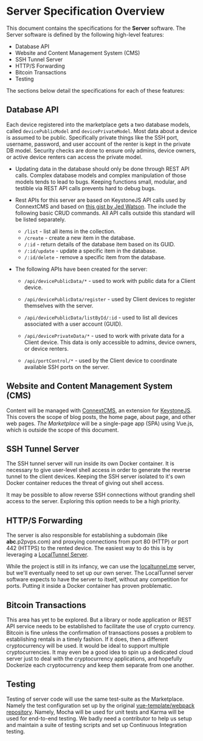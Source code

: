 # Server Specification Overview
This document contains the specifications for the **Server** software. The Server software is defined by the following
high-level features:

* Database API
* Website and Content Management System (CMS)
* SSH Tunnel Server
* HTTP/S Forwarding
* Bitcoin Transactions
* Testing

The sections below detail the specifications for each of these features:

## Database API
Each device registered into the marketplace gets a two database models, called `devicePublicModel` and `devicePrivateModel`.
Most data about a device is assumed to be public. Specifically private things like the SSH port, username, password, and
user account of the renter is kept in the private DB model. Security checks are done to ensure only admins,
device owners, or active device renters can access the private model.

* Updating data in the database should only be done through REST API calls. Complex database models and complex manipulation
of those models tends to lead to bugs. Keeping functions small, modular, and testible via REST API calls prevents
hard to debug bugs.

* Rest APIs for this server are based on KeystoneJS API calls used by ConnextCMS and based on 
[this gist by Jed Watson](https://gist.github.com/JedWatson/9741171#file-routes-index-js-L24). The include the following
basic CRUD commands. All API calls outside this standard will be listed separately.
  * `/list` - list all items in the collection.
  * `/create` - create a new item in the database.
  * `/:id` - return details of the database item based on its GUID.
  * `/:id/update` - update a specific item in the database.
  * `/:id/delete` - remove a specific item from the database.
  
* The following APIs have been created for the server:
  * `/api/devicePublicData/*` - used to work with public data for a Client device.
  * `/api/devicePublicData/register` - used by Client devices to register themselves with the server.
  * `/api/devicePublicData/listById/:id` - used to list all devices associated with a user account (GUID).
  
  * `/api/devicePrivateData/*` - used to work with private data for a Client device. This data is only accessible to admins,
  device owners, or device renters.
  
  * `/api/portControl/*` - used by the Client device to coordinate available SSH ports on the server.

## Website and Content Management System (CMS)
Content will be managed with [ConnextCMS](http://connextcms.com), an extension for [KeystoneJS](http://keystonejs.com). 
This covers the scope of blog posts, the home page, about page, and other web pages.
*The Marketplace* will be a single-page app (SPA) using Vue.js, which is outside the scope of this document.

## SSH Tunnel Server
The SSH tunnel server will run inside its own Docker container. It is necessary to give user-level shell access
in order to generate the reverse tunnel to the client devices. Keeping the SSH server isolated to it's own
Docker container reduces the threat of giving out shell access.

It may be possible to allow reverse SSH connections without granding shell access to the server. Exploring this 
option needs to be a high priority.

## HTTP/S Forwarding
The server is also responsible for establishing a subdomain (like **abc**.p2pvps.com) and proxying connections
from port 80 (HTTP) or port 442 (HTTPS) to the rented device. The easiest way to do this is by leveraging
a [LocalTunnel Server](https://github.com/localtunnel/server). 

While the project is still in its infancy, we can use the [localtunnel.me](http://localtunnel.me) server, but
we'll eventually need to set up our own server. The LocalTunnel server software expects to have the server to
itself, without any competition for ports. Putting it inside a Docker container has proven problematic.

## Bitcoin Transactions
This area has yet to be explored. But a library or node application or REST API service needs to be established
to facilitate the use of crypto currency. Bitcoin is fine unless the confirmation of transactions posses a problem
to establishing rentals in a timely fashion. If it does, then a different cryptocurrency will be used. It would be
ideal to support multiple cryptocurrencies. It may even be a good idea to spin up a dedicated cloud server just to
deal with the cryptocurrency applications, and hopefully Dockerize each cryptocurrency and keep them separate from
one another.

## Testing
Testing of server code will use the same test-suite as the Marketplace. Namely the test configuration set up
by the original [vue-template/webpack repository](https://github.com/vuejs-templates/webpack).
Namely, Mocha will be used for unit tests and Karma will be used for end-to-end testing. We badly need
a contributor to help us setup and maintain a suite of testing scripts and set up Continuous Integration testing.

